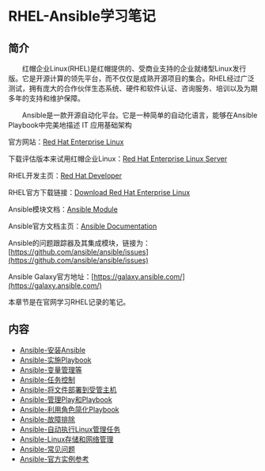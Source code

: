 # RHEL-Ansible学习笔记

## 简介
&#8195;&#8195;红帽企业Linux(RHEL)是红帽提供的、受商业支持的企业就绪型Linux发行版。它是开源计算的领先平台，而不仅仅是成熟开源项目的集合。RHEL经过广泛测试，拥有庞大的合作伙伴生态系统、硬件和软件认证、咨询服务、培训以及为期多年的支持和维护保障。

&#8195;&#8195;Ansible是一款开源自动化平台。它是一种简单的自动化语言，能够在Ansible Playbook中完美地描述 IT 应用基础架构

官方网站：[Red Hat Enterprise Linux](https://www.redhat.com/zh/technologies/linux-platforms/enterprise-linux)

下载评估版本来试用红帽企业Linux：[Red Hat Enterprise Linux Server](https://access.redhat.com/products/red-hat-enterprise-linux/evaluation)

RHEL开发主页：[Red Hat Developer](https://developers.redhat.com/)

RHEL官方下载链接：[Download Red Hat Enterprise Linux](https://developers.redhat.com/products/rhel/download)

Ansible模块文档：[Ansible Module ](https://docs.ansible.com/ansible/2.9/modules/modules_by_category.html)

Ansible官方文档主页：[Ansible Documentation](https://docs.ansible.com/)

Ansible的问题跟踪器及其集成模块，链接为：[https://github.com/ansible/ansible/issues](https://github.com/ansible/ansible/issues)

Ansible Galaxy官方地址：[https://galaxy.ansible.com/](https://galaxy.ansible.com/)

本章节是在官网学习RHEL记录的笔记。

## 内容
- [Ansible-安装Ansible](https://gitbook.big1000.com/05-IBM_Operating_System/07-RHEL-Ansible%E5%AD%A6%E4%B9%A0%E7%AC%94%E8%AE%B0/01-Ansible-%E5%AE%89%E8%A3%85Ansible.html)
- [Ansible-实施Playbook](https://gitbook.big1000.com/05-IBM_Operating_System/07-RHEL-Ansible%E5%AD%A6%E4%B9%A0%E7%AC%94%E8%AE%B0/02-Ansible-%E5%AE%9E%E6%96%BDPlaybook.html)
- [Ansible-变量管理等](https://gitbook.big1000.com/05-IBM_Operating_System/07-RHEL-Ansible%E5%AD%A6%E4%B9%A0%E7%AC%94%E8%AE%B0/03-Ansible-%E5%8F%98%E9%87%8F%E7%AE%A1%E7%90%86%E7%AD%89.html)
- [Ansible-任务控制](https://gitbook.big1000.com/05-IBM_Operating_System/07-RHEL-Ansible%E5%AD%A6%E4%B9%A0%E7%AC%94%E8%AE%B0/04-Ansible-%E4%BB%BB%E5%8A%A1%E6%8E%A7%E5%88%B6.html)
- [Ansible-将文件部署到受管主机](https://gitbook.big1000.com/05-IBM_Operating_System/07-RHEL-Ansible%E5%AD%A6%E4%B9%A0%E7%AC%94%E8%AE%B0/05-Ansible-%E6%96%87%E4%BB%B6%E9%83%A8%E7%BD%B2%E5%88%B0%E5%8F%97%E7%AE%A1%E4%B8%BB%E6%9C%BA.html)
- [Ansible-管理Play和Playbook](https://gitbook.big1000.com/05-IBM_Operating_System/07-RHEL-Ansible%E5%AD%A6%E4%B9%A0%E7%AC%94%E8%AE%B0/06-Ansible-%E7%AE%A1%E7%90%86Play%E5%92%8CPlaybook.html)
- [Ansible-利用角色简化Playbook](https://gitbook.big1000.com/05-IBM_Operating_System/07-RHEL-Ansible%E5%AD%A6%E4%B9%A0%E7%AC%94%E8%AE%B0/07-Ansible-%E7%AE%80%E5%8C%96Playbook.html)
- [Ansible-故障排除](https://gitbook.big1000.com/05-IBM_Operating_System/07-RHEL-Ansible%E5%AD%A6%E4%B9%A0%E7%AC%94%E8%AE%B0/08-Ansible-%E6%95%85%E9%9A%9C%E6%8E%92%E9%99%A4.html)
- [Ansible-自动执行Linux管理任务](https://gitbook.big1000.com/05-IBM_Operating_System/07-RHEL-Ansible%E5%AD%A6%E4%B9%A0%E7%AC%94%E8%AE%B0/09-Ansible-%E8%87%AA%E5%8A%A8%E6%89%A7%E8%A1%8CLinux%E7%AE%A1%E7%90%86%E4%BB%BB%E5%8A%A1.html)
- [Ansible-Linux存储和网络管理](https://gitbook.big1000.com/05-IBM_Operating_System/07-RHEL-Ansible%E5%AD%A6%E4%B9%A0%E7%AC%94%E8%AE%B0/10-Ansible-Linux%E5%AD%98%E5%82%A8%E5%92%8C%E7%BD%91%E7%BB%9C%E7%AE%A1%E7%90%86.html)
- [Ansible-常见问题](https://gitbook.big1000.com/05-IBM_Operating_System/07-RHEL-Ansible%E5%AD%A6%E4%B9%A0%E7%AC%94%E8%AE%B0/20-Ansible-%E5%B8%B8%E8%A7%81%E9%97%AE%E9%A2%98.html)
- [Ansible-官方实例参考](https://gitbook.big1000.com/05-IBM_Operating_System/07-RHEL-Ansible%E5%AD%A6%E4%B9%A0%E7%AC%94%E8%AE%B0/21-Ansible-%E5%AE%98%E6%96%B9%E5%AE%9E%E4%BE%8B%E5%8F%82%E8%80%83.html)
